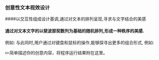 ### 创意性文本视效设计
####以交互性组成设计基调,通过对文本的排列呈现,寻求与文字结合的美感
#### 通过对文本文字的以斐波那契数列为基础的随机排列,形成一种秩序的美感.
例如:
与此同时,用户通过对键盘和鼠标的操作,能够探寻出更多的组合形式,
例如:

✏️简单描述你的创意内容，将程序运行结果附在这里。
